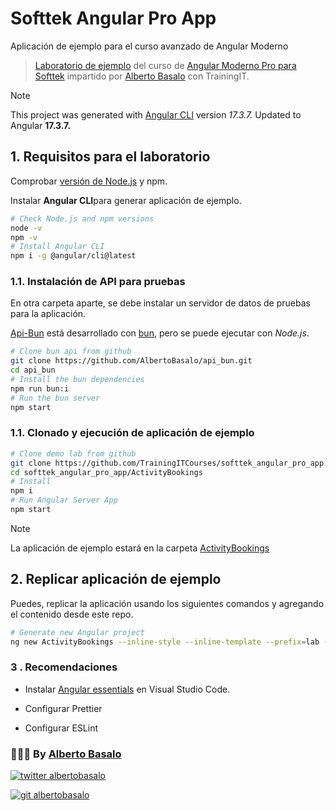 # Softtek Angular Pro App

Aplicación de ejemplo para el curso avanzado de Angular Moderno

> [Laboratorio de ejemplo](https://github.com/TrainingITCourses/softtek_angular_pro_app) del curso de [Angular Moderno Pro para Softtek](https://cursos.trainingit.es/course/view.php?id=1570) impartido por [Alberto Basalo](https://albertobasalo.dev) con TrainingIT.

> [!NOTE]
> This project was generated with [Angular CLI](https://github.com/angular/angular-cli) version _17.3.7._
> Updated to Angular **17.3.7.**

## 1. Requisitos para el laboratorio

Comprobar [versión de Node.js](https://angular.io/guide/versions) y npm.

Instalar **Angular CLI**para generar aplicación de ejemplo.

```bash
# Check Node.js and npm versions
node -v
npm -v
# Install Angular CLI
npm i -g @angular/cli@latest
```

### 1.1. Instalación de API para pruebas

En otra carpeta aparte, se debe instalar un servidor de datos de pruebas para la aplicación.

[Api-Bun](https://github.com/AlbertoBasalo/api_bun) está desarrollado con [bun](https://bun.sh/), pero se puede ejecutar con _Node.js_.

```bash
# Clone bun api from github
git clone https://github.com/AlbertoBasalo/api_bun.git
cd api_bun
# Install the bun dependencies
npm run bun:i
# Run the bun server
npm start
```

### 1.1. Clonado y ejecución de aplicación de ejemplo

```bash
# Clone demo lab from github
git clone https://github.com/TrainingITCourses/softtek_angular_pro_app.git
cd softtek_angular_pro_app/ActivityBookings
# Install
npm i
# Run Angular Server App
npm start
```

> [!NOTE]
> La aplicación de ejemplo estará en la carpeta [ActivityBookings](./ActivityBookings)

## 2. Replicar aplicación de ejemplo

Puedes, replicar la aplicación usando los siguientes comandos y agregando el contenido desde este repo.

```bash
# Generate new Angular project
ng new ActivityBookings --inline-style --inline-template --prefix=lab --skip-tests --ssr --style=css

```

### 3 . Recomendaciones

- Instalar [Angular essentials](https://marketplace.visualstudio.com/items?itemName=johnpapa.angular-essentials) en Visual Studio Code.

- Configurar Prettier

- Configurar ESLint

<footer>
  <h3>🧑🏼‍💻 By <a href="https://albertobasalo.dev" target="blank">Alberto Basalo</a> </h3>
  <p>
    <a href="https://twitter.com/albertobasalo" target="blank">
      <img src="https://img.shields.io/twitter/follow/albertobasalo?logo=twitter&style=for-the-badge" alt="twitter albertobasalo" />
    </a>
  </p>
  <p>
    <a href="https://github.com/albertobasalo" target="blank">
      <img 
        src="https://img.shields.io/github/followers/albertobasalo?logo=github&label=profile albertobasalo&style=for-the-badge" alt="git albertobasalo" />
    </a>
  </p>
</footer>

